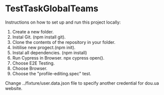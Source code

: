 # TestTaskGlobalTeams
Instructions on how to set up and run this project locally:
1. Create a new folder.
2. Instal Git. (npm install git).
3. Clone the contents of the repository in your folder. 
4. Initilise new progect.(npm init).
5. Instal all dependencies. (npm install)
6. Run Cypress in Browser. npx cypress open().
7. Choose E2E Testing.
8. Choose Browser.
9. Choose the "profile-editing.spec" test.

Change ../fixture/user.data.json file to specify another credential for dou.ua website.